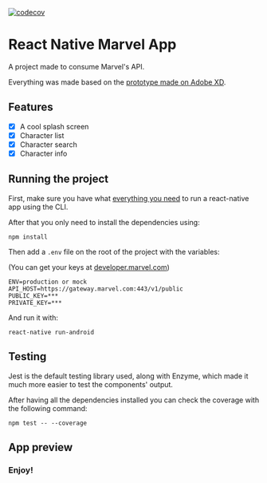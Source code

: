[![codecov](https://codecov.io/gh/GelsonMR/react-native-marvel-app/branch/master/graph/badge.svg)](https://codecov.io/gh/GelsonMR/react-native-marvel-app)
# React Native Marvel App
A project made to consume Marvel's API.

Everything was made based on the [prototype made on Adobe XD](https://xd.adobe.com/view/ab528763-eec1-4a2c-56d1-37ef37f2e865-dd63/).

## Features
 - [X] A cool splash screen
 - [X] Character list
 - [X] Character search
 - [X] Character info

## Running the project
First, make sure you have what [everything you need](https://reactnative.dev/docs/getting-started) to run a react-native app using the CLI.

After that you only need to install the dependencies using:

```
npm install
```

Then add a `.env` file on the root of the project with the variables:

(You can get your keys at [developer.marvel.com](developer.marvel.com))

```
ENV=production or mock
API_HOST=https://gateway.marvel.com:443/v1/public
PUBLIC_KEY=***
PRIVATE_KEY=***
```
And run it with:

```
react-native run-android
```

## Testing
Jest is the default testing library used, along with Enzyme, which made it much more easier to test the components' output.

After having all the dependencies installed you can check the coverage with the following command:
```
npm test -- --coverage
```

## App preview


### Enjoy!